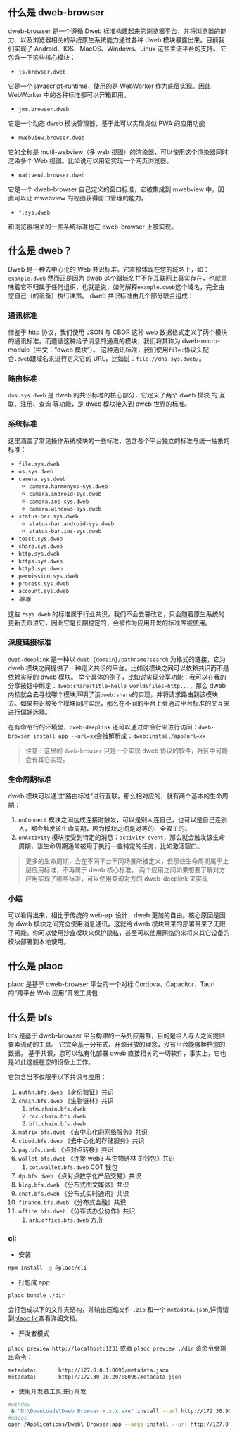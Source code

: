 ## 什么是 dweb-browser

dweb-browser 是一个遵循 Dweb 标准构建起来的浏览器平台，并将浏览器的能力、以及浏览器相关的系统原生系统能力通过各种 dweb 模块暴露出来。目前我们实现了 Android、IOS、MacOS、Windows、Linux 这些主流平台的支持。
它包含一下这些核心模块：

- `js.browser.dweb`

它是一个 javascript-runtime，使用的是 WebWorker 作为底层实现。因此 WebWorker 中的各种标准都可以开箱即用。

- `jmm.browser.dweb`

它是一个动态 dweb 模块管理器，基于此可以实现类似 PWA 的应用功能

- `mwebview.browser.dweb`

它的全称是 mutil-webview（多 web 视图）的渲染器，可以使用这个渲染器同时渲染多个 Web 视图。比如说可以用它实现一个网页浏览器。

- `nativeui.browser.dweb`

它是一个 dweb-browser 自己定义的窗口标准，它被集成到 mwebview 中，因此可以让 mwebview 的视图获得窗口管理的能力。

- `*.sys.dweb`

和浏览器相关的一些系统标准也在 dweb-browser 上被实现。

## 什么是 dweb？

Dweb 是一种去中心化的 Web 共识标准。它直接体现在您的域名上，如： `example.dweb`
然而正是因为 dweb 这个跟域名并不在互联网上真实存在，也就意味着它不归属于任何组织，也就是说，如何解释`example.dweb`这个域名，完全由您自己（的设备）执行决策。
dweb 共识标准由几个部分联合组成：

### 通讯标准

借鉴于 http 协议，我们使用 JSON 与 CBOR 这种 web 数据格式定义了两个模块的通讯标准，而遵循这种给予消息的通讯的模块，我们将其称为 dweb-micro-module（中文：“dweb 模块”）。
这种通讯标准，我们使用`file:`协议头配合`.dweb`跟域名来进行定义它的 URL，比如说：`file://dns.sys.dweb/`。

### 路由标准

`dns.sys.dweb` 是 dweb 的共识标准的核心部分，它定义了两个 dweb 模块 的 互联、注册、查询 等功能，是 dweb 模块接入到 dweb 世界的标准。

### 系统标准

这里涵盖了常见操作系统模块的一些标准，包含各个平台独立的标准与统一抽象的标准：

- `file.sys.dweb`
- `os.sys.dweb`
- `camera.sys.dweb`
  - `camera.harmonyos-sys.dweb`
  - `camera.android-sys.dweb`
  - `camera.ios-sys.dweb`
  - `camera.windows-sys.dweb`
- `status-bar.sys.dweb`
  - `status-bar.android-sys.dweb`
  - `status-bar.ios-sys.dweb`
- `toast.sys.dweb`
- `share.sys.dweb`
- `http.sys.dweb`
- `https.sys.dweb`
- `http3.sys.dweb`
- `permission.sys.dweb`
- `process.sys.dweb`
- `account.sys.dweb`
- _等等_

这些 `*sys.dweb` 的标准属于行业共识，我们不会去篡改它，只会随着原生系统的更新去跟进它，因此它是长期稳定的，会被作为应用开发的标准库被使用。

### 深度链接标准

`dweb-deeplink` 是一种以 `dweb:{domain}/pathname?search` 为格式的链接，它为 dweb 模块之间提供了一种定义共识的平台，比如说模块之间可以依赖共识而不是依赖实际的 dweb 模块。
举个具体的例子，比如说实现分享功能：我可以在我的分享按钮中绑定：`dweb:share?title=hello_world&files=http...`，那么 dweb 内核就会去寻找哪个模块声明了该`dweb:share`的实现，并将请求路由到该模块去。如果共识被多个模块同时实现，那么在不同的平台上会通过平台标准的交互来进行偏好选择。

在有命令行的环境里，`dweb-deeplink` 还可以通过命令行来进行访问：`dweb-browser install app --url=xx`会被解析成：`dweb:install/app?url=xx`

> 注意：这里的 `dweb-browser` 只是一个实现 dweb 协议的软件，社区中可能会有其它实现。

### 生命周期标准

dweb 模块可以通过“路由标准”进行互联，那么相对应的，就有两个基本的生命周期：

1. `onConnect` 模块之间达成连接时触发，可以是别人连自己，也可以是自己连别人，都会触发该生命周期，因为模块之间是对等的、全双工的。
1. `onActivity` 模块接受到特定的消息：`activity-event`，那么就会触发该生命周期，该生命周期通常被用于执行一些特定的任务，比如激活窗口。

> 更多的生命周期，会在不同平台不同场景所被定义，但那些生命周期属于上层应用标准，不再属于 dweb 核心标准。
> 两个应用之间如果想要了解对方应用实现了哪些标准，可以使用查询对方的 dweb-deeplink 来实现

### 小结

可以看得出来，相比于传统的 web-api 设计，dweb 更加的自由。核心原因是因为 dweb 模块之间完全使用消息通讯，这就给 dweb 模块带来的部署带来了无限了可能。你可以使用沙盒模块来保护隐私，甚至可以使用网络的来将来其它设备的模块部署到本地使用。

## 什么是 plaoc

plaoc 是基于 dweb-browser 平台的一个对标 Cordova、Capacitor、Tauri 的“跨平台 Web 应用”开发工具包

## 什么是 bfs

bfs 是基于 dweb-browser 平台构建的一系列应用群，目的是给人与人之间提供要素流动的工具。
它完全基于分布式、开源开放的理念，没有平台能够桎梏您的数据。
基于共识，您可以私有化部署 dweb 直接相关的一切软件，事实上，它也是如此这般在您的设备上工作。

它包含当不仅限于以下共识与应用：

1. `authn.bfs.dweb`
   《身份验证》共识
1. `chain.bfs.dweb`
   《生物链林》共识
   1. `bfm.chain.bfs.dweb`
   1. `ccc.chain.bfs.dweb`
   1. `bft.chain.bfs.dweb`
1. `matrix.bfs.dweb`
   《去中心化的网络服务》共识
1. `cloud.bfs.dweb`
   《去中心化的存储服务》共识
1. `pay.bfs.dweb`
   《点对点转移》共识
1. `wallet.bfs.dweb`
   《连接 web3 与生物链林 的钱包》共识
   1. `cot.wallet.bfs.dweb` COT 钱包
1. `dp.bfs.dweb`
   《点对点数字化产品交易》共识
1. `blog.bfs.dweb`
   《分布式图文媒体》共识
1. `chat.bfs.dweb`
   《分布式实时通讯》共识
1. `finance.bfs.dweb`
   《分布式金融》共识
1. `office.bfs.dweb`
   《分布式办公协作》共识
   1. `ark.office.bfs.dweb` 方舟

### cli

- 安装

```bash
npm install -g @plaoc/cli
```

- 打包成 app

`plaoc bundle ./dir`

会打包成以下的文件夹结构，并输出压缩文件 `.zip` 和一个 `metadata.json`,详情请到[plaoc lic](./plaoc-app/plaoc-cli/index.md)查看详细文档。

- 开发者模式

`plaoc preview http://localhost:1231` 或者 `plaoc preview ./dir`
该命令会输出命令：

```bash
metadata:       http://127.0.0.1:8096/metadata.json
metadata:       http://172.30.90.207:8096/metadata.json
```

- 使用开发者工具进行开发

```bash
#window
 & "D:\DownLoads\Dweb Browser-x.x.x.exe" install --url http://172.30.93.43:8096/metadata.json
#macos
open /Applications/Dweb\ Browser.app --args install --url http://127.0.0.1:8096/metadata.json
```